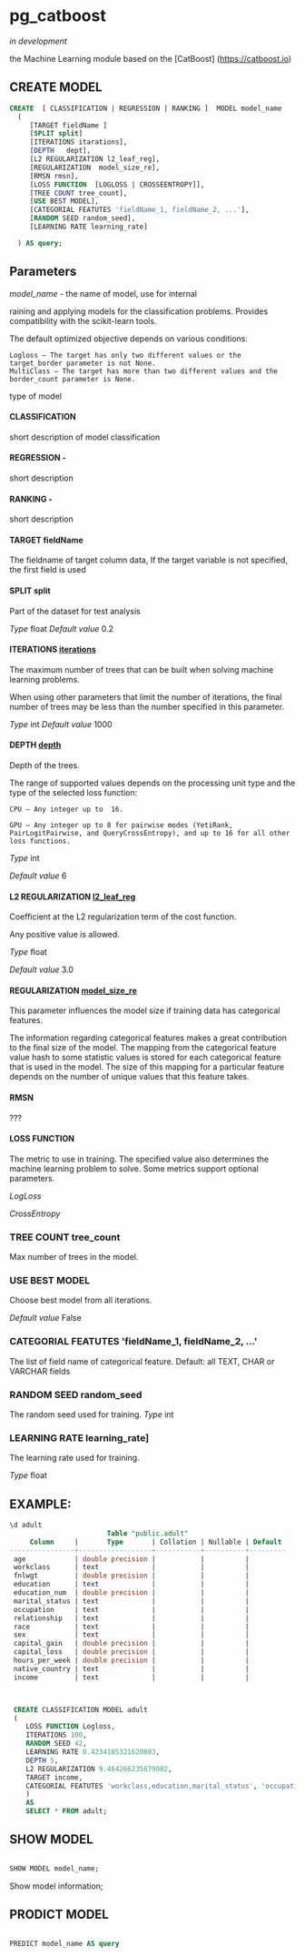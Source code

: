 # pg_catboost
*in development*

the Machine Learning module based on the [CatBoost] (https://catboost.io) 



## CREATE MODEL


```sql
CREATE  [ CLASSIFICATION | REGRESSION | RANKING ]  MODEL model_name
  (  
     [TARGET fieldName ]
     [SPLIT split]
     [ITERATIONS itarations],
     [DEPTH   dept],
     [L2 REGULARIZATION l2_leaf_reg],
     [REGULARIZATION  model_size_re],
     [RMSN rmsn],
     [LOSS FUNCTION  [LOGLOSS | CROSSEENTROPY]],
     [TREE COUNT tree_count],
     [USE BEST MODEL],
     [CATEGORIAL FEATUTES 'fieldName_1, fieldName_2, ...'],
     [RANDOM SEED random_seed],
     [LEARNING RATE learning_rate]

  ) AS query;

```

## Parameters

*model_name* - the name of model, use for internal


raining and applying models for the classification problems. Provides compatibility with the scikit-learn tools.

The default optimized objective depends on various conditions:

    Logloss — The target has only two different values or the target_border parameter is not None.
    MultiClass — The target has more than two different values and the border_count parameter is None.



type of model
#### CLASSIFICATION 
short description of model classification

#### REGRESSION - 
short description 

#### RANKING - 
short description 


#### TARGET fieldName
The fieldname of target column data,
If the target variable is not specified, the first field is used

#### SPLIT split
Part of the dataset for test analysis

*Type* float
*Default value* 0.2


#### ITERATIONS [iterations](https://catboost.ai/en/docs/references/training-parameters/common#iterations)
The maximum number of trees that can be built when solving machine learning problems.

When using other parameters that limit the number of iterations, the final number of trees may be less than the number specified in this parameter.

*Type* int
*Default value* 1000

#### DEPTH [depth](https://catboost.ai/en/docs/references/training-parameters/common#depth)
Depth of the trees.

The range of supported values depends on the processing unit type and the type of the selected loss function:

    CPU — Any integer up to  16.

    GPU — Any integer up to 8 for pairwise modes (YetiRank, PairLogitPairwise, and QueryCrossEntropy), and up to 16 for all other loss functions.

*Type* int

*Default value* 6 


#### L2 REGULARIZATION [l2_leaf_reg](https://catboost.ai/en/docs/references/training-parameters/common#l2_leaf_reg)
Coefficient at the L2 regularization term of the cost function.

Any positive value is allowed.

*Type* float

*Default value* 3.0

#### REGULARIZATION  [model_size_re](https://catboost.ai/en/docs/references/model-size-reg)
This parameter influences the model size if training data has categorical features.

The information regarding categorical features makes a great contribution to the final size of the model. The mapping from the categorical feature value hash to some statistic values is stored for each categorical feature that is used in the model. The size of this mapping for a particular feature depends on the number of unique values that this feature takes.

#### RMSN 
???

#### LOSS FUNCTION  
The metric to use in training. The specified value also determines the machine learning problem to solve. Some metrics support optional parameters.

*LogLoss*

*CrossEntropy*

### TREE COUNT tree_count
Max number of trees in the model.

### USE BEST MODEL
Choose best model from all iterations.

*Default value* False


### CATEGORIAL FEATUTES 'fieldName_1, fieldName_2, ...'
The list of field name of categorical feature. Default: all TEXT,  CHAR or VARCHAR fields



### RANDOM SEED random_seed
The random seed used for training.
*Type* int

### LEARNING RATE learning_rate]
The learning rate used for training.

*Type* float




## EXAMPLE:
```sql
\d adult
                        Table "public.adult"
     Column     |       Type       | Collation | Nullable | Default 
----------------+------------------+-----------+----------+---------
 age            | double precision |           |          | 
 workclass      | text             |           |          | 
 fnlwgt         | double precision |           |          | 
 education      | text             |           |          | 
 education_num  | double precision |           |          | 
 marital_status | text             |           |          | 
 occupation     | text             |           |          | 
 relationship   | text             |           |          | 
 race           | text             |           |          | 
 sex            | text             |           |          | 
 capital_gain   | double precision |           |          | 
 capital_loss   | double precision |           |          | 
 hours_per_week | double precision |           |          | 
 native_country | text             |           |          | 
 income         | text             |           |          | 



 CREATE CLASSIFICATION MODEL adult
 (
	LOSS FUNCTION Logloss,
	ITERATIONS 100,
	RANDOM SEED 42,
	LEARNING RATE 0.4234185321620083,
	DEPTH 5,
	L2 REGULARIZATION 9.464266235679002,
	TARGET income,
	CATEGORIAL FEATUTES 'workclass,education,marital_status', 'occupation,relationship,race,sex,native_country'
	)
	AS
	SELECT * FROM adult;
```




## SHOW MODEL


```sql

SHOW MODEL model_name;

```

Show model information;


## PRODICT MODEL


```sql

PREDICT model_name AS query

```


